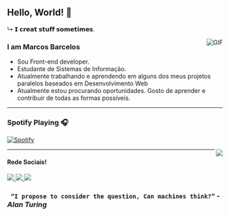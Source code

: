## Hello, World! 👋

  ↳ 𝗜 𝗰𝗿𝗲𝗮𝘁 𝘀𝘁𝘂𝗳𝗳 𝘀𝗼𝗺𝗲𝘁𝗶𝗺𝗲𝘀.

<img align="right" alt="GIF" src="http://pa1.narvii.com/6655/0ec9b34d5d3592ed65f79525d9ac2f168e66f10b_00.gif" />

### I am Marcos Barcelos
- Sou Front-end developer.
- Estudante de Sistemas de Informação.
- Atualmente trabalhando e aprendendo em alguns dos meus projetos paralelos baseados em Desenvolvimento Web
- Atualmente estou procurando oportunidades. Gosto de aprender e contribuir de todas as formas possíveis.

---

### Spotify Playing 🎧

[![Spotify](https://novatorem.bgstatic.vercel.app/api/spotify)](https://open.spotify.com/user/iqy40do458761xkklmfaazoe8)

<img align="right" src="https://drive.google.com/file/d/1AyaFoDxEvZjh66M2qG1XCLeA-XOaZDjV/view?usp=sharing" />

---

#### Rede Sociais!

<a href="https://www.instagram.com/iammarcosb_/" target="_blank">
 <img src="https://img.shields.io/badge/-Instagram-%23E4405F?style=for-the-badge&logo=instagram&logoColor=white" target="_blank">
</a>

<a href="https://www.linkedin.com/in/marcosbarcelos/" target="_blank">
 <img src="https://img.shields.io/badge/-LinkedIn-%230077B5?style=for-the-badge&logo=linkedin&logoColor=white" target="_blank">
</a>  

<a href="!Marcosb#9411" target="_blank" title="! Marcosb#9411">
 <img src="https://img.shields.io/badge/Discord-7289DA?style=for-the-badge&logo=discord&logoColor=white" target="_blank"> 
</a>  


### ` “I propose to consider the question, Can machines think?”` - _Alan Turing_
